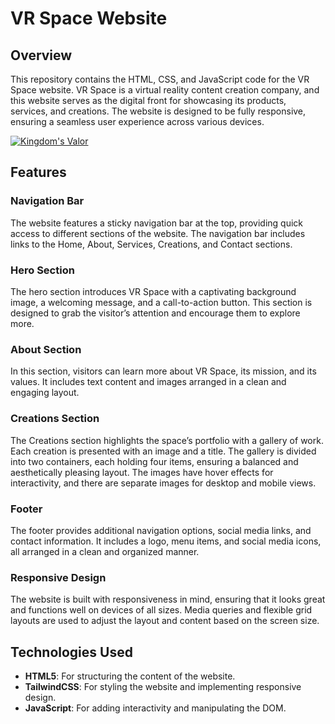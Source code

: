 # VR Space Website

## Overview

This repository contains the HTML, CSS, and JavaScript code for the VR Space website. VR Space is a virtual reality content creation company, and this website serves as the digital front for showcasing its products, services, and creations. The website is designed to be fully responsive, ensuring a seamless user experience across various devices.

[![Kingdom's Valor](https://github.com/WebDevVenus/vrspace/blob/main/images/desktop/webpage.png)](https://webdevvenus.github.io/vrspace/)

## Features

### Navigation Bar

The website features a sticky navigation bar at the top, providing quick access to different sections of the website. The navigation bar includes links to the Home, About, Services, Creations, and Contact sections.

### Hero Section

The hero section introduces VR Space with a captivating background image, a welcoming message, and a call-to-action button. This section is designed to grab the visitor’s attention and encourage them to explore more.

### About Section

In this section, visitors can learn more about VR Space, its mission, and its values. It includes text content and images arranged in a clean and engaging layout.

### Creations Section

The Creations section highlights the space’s portfolio with a gallery of work. Each creation is presented with an image and a title. The gallery is divided into two containers, each holding four items, ensuring a balanced and aesthetically pleasing layout. The images have hover effects for interactivity, and there are separate images for desktop and mobile views.

### Footer

The footer provides additional navigation options, social media links, and contact information. It includes a logo, menu items, and social media icons, all arranged in a clean and organized manner.

### Responsive Design

The website is built with responsiveness in mind, ensuring that it looks great and functions well on devices of all sizes. Media queries and flexible grid layouts are used to adjust the layout and content based on the screen size.

## Technologies Used

- **HTML5**: For structuring the content of the website.
- **TailwindCSS**: For styling the website and implementing responsive design.
- **JavaScript**: For adding interactivity and manipulating the DOM.

